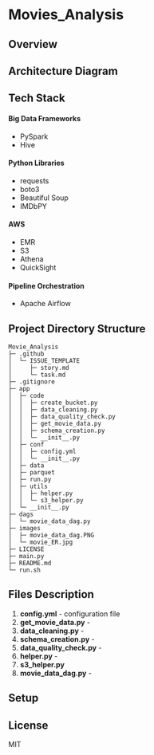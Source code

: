# Movies_Analysis



## Overview



## Architecture Diagram


## Tech Stack

#### Big Data Frameworks
- PySpark 
- Hive

#### Python Libraries
- requests
- boto3
- Beautiful Soup 
- IMDbPY

#### AWS
- EMR
- S3
- Athena 
- QuickSight

#### Pipeline Orchestration 
- Apache Airflow


## Project Directory Structure
```
Movie_Analysis
├─ .github
│  └─ ISSUE_TEMPLATE
│     ├─ story.md
│     └─ task.md
├─ .gitignore
├─ app
│  ├─ code
│  │  ├─ create_bucket.py
│  │  ├─ data_cleaning.py
│  │  ├─ data_quality_check.py
│  │  ├─ get_movie_data.py
│  │  ├─ schema_creation.py
│  │  └─ __init__.py
│  ├─ conf
│  │  ├─ config.yml
│  │  └─ __init__.py
│  ├─ data
│  ├─ parquet
│  ├─ run.py
│  ├─ utils
│  │  ├─ helper.py
│  │  └─ s3_helper.py
│  └─ __init__.py
├─ dags
│  └─ movie_data_dag.py
├─ images
│  ├─ movie_data_dag.PNG
│  └─ movie_ER.jpg
├─ LICENSE
├─ main.py
├─ README.md
└─ run.sh

```

## Files Description 
1. **config.yml** - configuration file
2. **get_movie_data.py** - 
3. **data_cleaning.py** -  
4. **schema_creation.py** - 
5. **data_quality_check.py** - 
6. **helper.py** -  
7. **s3_helper.py** 
8. **movie_data_dag.py** -


## Setup


## License
MIT
